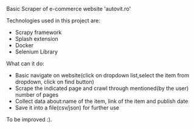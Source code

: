 Basic Scraper of e-commerce website 'autovit.ro'


Technologies used in this project are:
 -  Scrapy framework
 -  Splash extension
 -  Docker 
 -  Selenium Library

What can it do:
- Basic navigate on website(click on dropdown list,select the item from dropdown, click on find button)
- Scrape the indicated page and crawl through mentioned(by the user) number of pages
- Collect data about:name of the item, link of the item and publish date
- Save it into a file(csv/json) for further use

To be improved :).